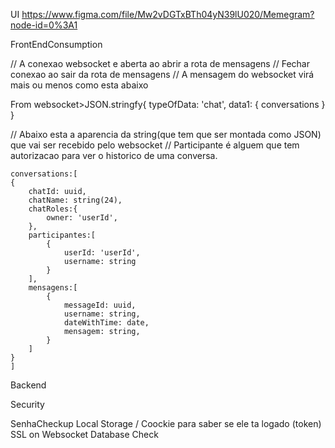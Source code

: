 UI
https://www.figma.com/file/Mw2vDGTxBTh04yN39lU020/Memegram?node-id=0%3A1

FrontEndConsumption

// A conexao websocket e aberta ao abrir a rota de mensagens
// Fechar conexao ao sair da rota de mensagens
// A mensagem do websocket virá mais ou menos como esta abaixo

From websocket>JSON.stringfy{
    typeOfData: 'chat',
    data1: {
        conversations
    }
}

// Abaixo esta a aparencia da string(que tem que ser montada como JSON) que vai ser recebido pelo websocket
// Participante é alguem que tem autorizacao para ver o historico de uma conversa.


    conversations:[
    {
        chatId: uuid,
        chatName: string(24),
        chatRoles:{
            owner: 'userId',
        },
        participantes:[
            {
                userId: 'userId',
                username: string
            }
        ],
        mensagens:[
            {
                messageId: uuid,
                username: string,
                dateWithTime: date,
                mensagem: string,
            }
        ]
    }
    ]

Backend

Security

SenhaCheckup
Local Storage / Coockie para saber se ele ta logado (token)
SSL on Websocket
Database
 Check

 